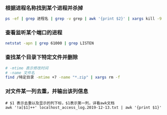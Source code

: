 ### 根据进程名称找到某个进程并杀掉
```bash
ps -ef | grep 进程名 | grep -v grep | awk '{print $2}' | xargs kill -9 
```
### 查看监听某个端口的进程
```bash
netstat -apn | grep 61000 | grep LISTEN
```
### 查找某个目录下特定文件并删除
```bash
# -mtime 表示修改时间
# -name 文件名
find /特定目录 -mtime +7 -name "*.zip" | xargs rm -f
```
### 对文件某一列去重，并输出该列信息
```
# $1 表示去重以及显示的列下标，$1表示第一列，详看awk文档
awk '!a[$1]++' localhost_access_log.2019-12-13.txt | awk '{print $1}'
```